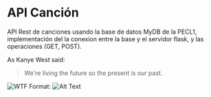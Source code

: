 # API Canción
API Rest de canciones usando la base de datos MyDB de la PECL1, implementación del la conexion entre la base y el servidor flask, y las operaciones (GET, POST).

As Kanye West said:

> We're living the future so
> the present is our past.

![WTF](http://www.poker10la.com/wp-content/uploads/2017/03/WTF.jpg)
Format: ![Alt Text](url)

